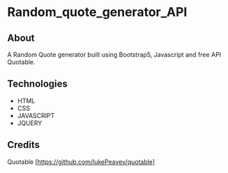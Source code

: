 # Random_quote_generator_API
## About
A Random Quote generator built using Bootstrap5, Javascript and free API Quotable.
## Technologies
* HTML
* CSS
* JAVASCRIPT
* JQUERY
## Credits
Quotable [https://github.com/lukePeavey/quotable]



